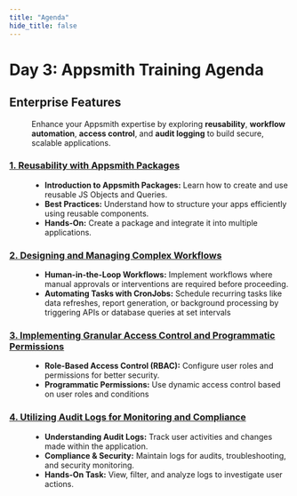 ```yaml
---
title: "Agenda"
hide_title: false
---
```


# Day 3: Appsmith Training Agenda
## Enterprise Features
<dd>

Enhance your Appsmith expertise by exploring **reusability**, **workflow automation**, **access control**, and **audit logging** to build secure, scalable applications.

</dd>

### [1. Reusability with Appsmith Packages](/training/session-5#reusability-with-appsmith-packages)
<dd>

* **Introduction to Appsmith Packages:** Learn how to create and use reusable JS Objects and Queries.
* **Best Practices:** Understand how to structure your apps efficiently using reusable components.
* **Hands-On:** Create a package and integrate it into multiple applications.

</dd>

### [2. Designing and Managing Complex Workflows](/training/session-5#designing-and-managing-complex-workflows)
<dd>

* **Human-in-the-Loop Workflows:** Implement workflows where manual approvals or interventions are required before proceeding.  
* **Automating Tasks with CronJobs:** Schedule recurring tasks like data refreshes, report generation, or background processing by triggering APIs or database queries at set intervals

</dd>

### [3. Implementing Granular Access Control and Programmatic Permissions](/training/session-6#implementing-granular-access-control-and-programmatic-permissions)
<dd>

* **Role-Based Access Control (RBAC):** Configure user roles and permissions for better security.
* **Programmatic Permissions:** Use dynamic access control based on user roles and conditions

</dd>

### [4. Utilizing Audit Logs for Monitoring and Compliance](/training/session-6#utilizing-audit-logs-for-monitoring-and-compliance)
<dd>

* **Understanding Audit Logs:** Track user activities and changes made within the application.
* **Compliance & Security:** Maintain logs for audits, troubleshooting, and security monitoring.
* **Hands-On Task:** View, filter, and analyze logs to investigate user actions.

</dd>
